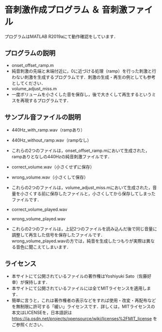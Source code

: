 # 音刺激作成プログラム ＆ 音刺激ファイル

プログラムはMATLAB R2019aにて動作確認をしています．

## プログラムの説明
- onset_offset_ramp.m
 - 純音刺激の先端と末端付近に，0に近づける処理（ramp）を行った刺激と行わない刺激を生成するプログラムです．刺激の生成・再生の例としても参考としてください．
- volume_adjust_miss.m
 - 一度ボリュームを小さくした音を保存し，後で大きくして再生するというミスを再現するプログラムです．

## サンプル音ファイルの説明
- 440Hz_with_ramp.wav（rampあり）
- 440Hz_without_ramp.wav（rampなし）
 - これらの2つのファイルは，onset_offset_ramp.mにおいて生成された，rampありとなしの440Hzの純音刺激ファイルです．

- correct_volume.wav（小さくせずに保存）
- wrong_volume.wav（小さくして保存）
 - これらの2つのファイルは，volume_adjust_miss.mにおいて生成された，音量を小さくする前に保存したファイルと，小さくしてから保存してしまったファイルです．

- correct_volume_played.wav
- wrong_volume_played.wav
 - これらの2つのファイルは，上記2つのファイルを読み込んだ後で同じ音量に調整して再生した信号を保存したファイルです．wrong_volume_played.wavの方では，純音を生成したつもりが実際は異なる音色に聞こえてしまいます．

## ライセンス
- 本サイトにて公開されているファイルの著作権はYoshiyuki Sato（佐藤好幸）が保持します．
- 本サイトにて公開されているファイルには全てMITライセンスを適用します．
 - 簡単に言うと，これは著作権者の表示などをすれば使用・改変・再配布などを無制限に許可する「緩い」ライセンスです．詳しくは，MITライセンスの本文はLICENSEを，日本語訳は https://ja.osdn.net/projects/opensource/wiki/licenses%2FMIT_license をご参照ください．
